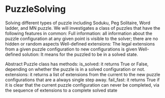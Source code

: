 # PuzzleSolving
Solving different types of puzzle including Soduku, Peg Solitaire, Word ladder, and MN puzzle. 
We will investigates a class of puzzles that have the following features in common:
Full information: all information about the puzzle configuration at any given point is visible to the solver;
there are no hidden or random aspects
Well-defined extensions: The legal extensions from a given puzzle configuration to new configurations
is given
Well-defined solution: It means for the puzzled to be in a solved state.

Abstract Puzzle class has methods:
is_solved: it returns True or False, depending on whether the puzzle is in a solved configuration or not.
extensions: it returns a list of extensions from the current to the new puzzle configurations that are
a always single step away.
fail_fast: it returns True if it is clear that the current puzzle configuration can never be completed, via the sequence of extensions to a complete solved state
